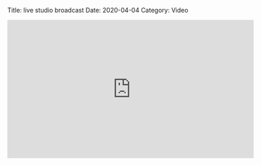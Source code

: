 Title: live studio broadcast
Date: 2020-04-04
Category: Video

<iframe width="560" height="315" src="https://www.youtube.com/embed/QRmOHAAm7Mc" title="YouTube video player" frameborder="0" allow="accelerometer; autoplay; clipboard-write; encrypted-media; gyroscope; picture-in-picture" allowfullscreen></iframe>

